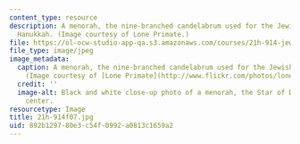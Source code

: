 ```yaml
---
content_type: resource
description: A menorah, the nine-branched candelabrum used for the Jewish holiday
  Hanukkah. (Image courtesy of Lone Primate.)
file: https://ol-ocw-studio-app-qa.s3.amazonaws.com/courses/21h-914-jewish-history-from-biblical-to-modern-times-fall-2007/892b129780e3c54f0992a0813c1659a2_21h-914f07.jpg
file_type: image/jpeg
image_metadata:
  caption: A menorah, the nine-branched candelabrum used for the Jewish holiday Hanukkah.
    (Image courtesy of [Lone Primate](http://www.flickr.com/photos/loneprimate/).)
  credit: ''
  image-alt: Black and white close-up photo of a menorah, the Star of David in its
    center.
resourcetype: Image
title: 21h-914f07.jpg
uid: 892b1297-80e3-c54f-0992-a0813c1659a2
---
```

